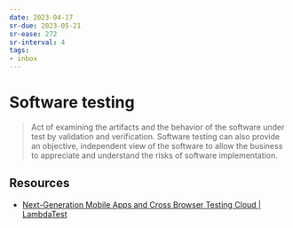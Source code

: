 ```yaml
---
date: 2023-04-17
sr-due: 2023-05-21
sr-ease: 272
sr-interval: 4
tags:
- inbox
---
```


# Software testing

> Act of examining the artifacts and the behavior of the software under test by
> validation and verification. Software testing can also provide an objective,
> independent view of the software to allow the business to appreciate and
> understand the risks of software implementation.


## Resources

- [Next-Generation Mobile Apps and Cross Browser Testing Cloud | LambdaTest](https://www.lambdatest.com/)
